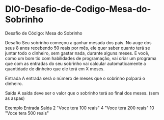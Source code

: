 # DIO-Desafio-de-Codigo-Mesa-do-Sobrinho
Desafio de Código: Mesa do Sobrinho

Desafio
Seu sobrinho começou a ganhar mesada dos pais. No auge dos seus 8 anos recebendo 50 reais por mês, ele quer saber quanto terá se juntar todo o dinheiro, sem gastar nada, durante alguns meses. E você, como um bom tio com habilidades de programação, vai criar um programa que com as entradas do seu sobrinho vai calcular automaticamente a quantidade de dinheiro que ele terá em X meses.

Entrada
A entrada será o número de meses que o sobrinho polpará o dinheiro.

Saída
A saída deve ser o valor que o sobrinho terá ao final dos meses. (sem as aspas)

Exemplo
Entrada	Saída
     2	 "Voce tera 100 reais" 
     4	 "Voce tera 200 reais"
    10	 "Voce tera 500 reais"

